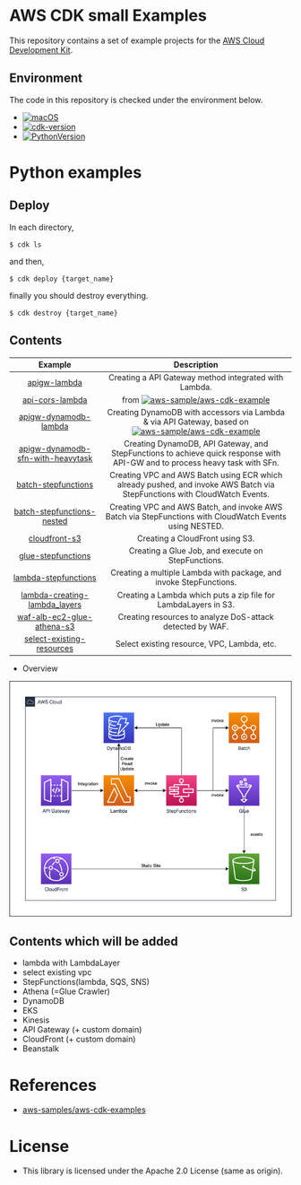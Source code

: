 # AWS CDK small Examples

This repository contains a set of example projects for the [AWS Cloud Development Kit](https://github.com/aws/aws-cdk).

## Environment

The code in this repository is checked under the environment below.

* [![macOS](https://img.shields.io/badge/macOS_Catalina-10.15.7-green.svg)]()
* [![cdk-version](https://img.shields.io/badge/aws_cdk-1.79.0-green.svg)](https://formulae.brew.sh/formula/aws-cdk)
* [![PythonVersion](https://img.shields.io/badge/python-3.9-blue.svg)](https://www.python.org/downloads/release/python-377/)

# Python examples


## Deploy

In each directory,

```
$ cdk ls
```

and then,

```
$ cdk deploy {target_name}
```

finally you should destroy everything.

```
$ cdk destroy {target_name}
```

## Contents

| Example | Description |
|:--:|:--:|
| [apigw-lambda](./python/apigw-lambda)  | Creating a API Gateway method integrated with Lambda. |
| [api-cors-lambda](./python/api-cors-lambda) | from [![aws-sample/aws-cdk-example](https://img.shields.io/badge/github-aws_cdk_example-red.svg)](https://github.com/aws-samples/aws-cdk-examples/tree/master/python/api-cors-lambda) |
| [apigw-dynamodb-lambda](./python/apigw-dynamodb-lambda) | Creating DynamoDB with accessors via Lambda & via API Gateway, based on [![aws-sample/aws-cdk-example](https://img.shields.io/badge/github-aws_cdk_example-red.svg)](https://github.com/aws-samples/aws-cdk-examples/tree/master/python/dynamodb-lambda) |
| [apigw-dynamodb-sfn-with-heavytask](./python/apigw-dynamodb-sfn-with-heavytask) | Creating DynamoDB, API Gateway, and StepFunctions to achieve quick response with API-GW and to process heavy task with SFn. |
| [batch-stepfunctions](./python/batch-stepfunctions)  | Creating VPC and AWS Batch using ECR which already pushed, and invoke AWS Batch via StepFunctions with CloudWatch Events. |
| [batch-stepfunctions-nested](./python/batch-stepfunctions-nested)  | Creating VPC and AWS Batch, and invoke AWS Batch via StepFunctions with CloudWatch Events using NESTED. |
| [cloudfront-s3](./python/cloudfront-s3)  | Creating a CloudFront using S3. |
| [glue-stepfunctions](./python/glue-stepfunctions)  | Creating a Glue Job, and execute on StepFunctions. |
| [lambda-stepfunctions](./python/lambda-stepfunctions)  | Creating a multiple Lambda with package, and invoke StepFunctions. |
| [lambda-creating-lambda_layers](./python/lambda-creating-lambda_layers)  | Creating a Lambda which puts a zip file for LambdaLayers in S3. |
| [waf-alb-ec2-glue-athena-s3](./python/waf-alb-ec2-glue-athena-s3)  | Creating resources to analyze DoS-attack detected by WAF. |
| [select-existing-resources]()  | Select existing resource, VPC, Lambda, etc. |


* Overview

![overview](./pics/aws-cdk-small-examples-overall.png)

## Contents which will be added

* lambda with LambdaLayer
* select existing vpc
* StepFunctions(lambda, SQS, SNS)
* Athena (=Glue Crawler)
* DynamoDB
* EKS
* Kinesis
* API Gateway (+ custom domain)
* CloudFront (+ custom domain)
* Beanstalk

# References

* [aws-samples/aws-cdk-examples](https://github.com/aws-samples/aws-cdk-examples)

# License

* This library is licensed under the Apache 2.0 License (same as origin).